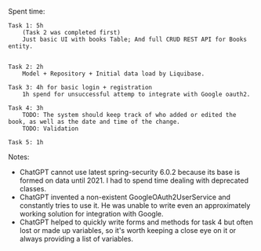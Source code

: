 


Spent time:

    Task 1: 5h 
        (Task 2 was completed first)
        Just basic UI with books Table; And full CRUD REST API for Books entity. 
        

    Task 2: 2h
        Model + Repository + Initial data load by Liquibase.

    Task 3: 4h for basic login + registration
        1h spend for unsuccessful attemp to integrate with Google oauth2.

    Task 4: 3h 
        TODO: The system should keep track of who added or edited the book, as well as the date and time of the change.
        TODO: Validation 
    
    Task 5: 1h


Notes:
- ChatGPT cannot use latest spring-security 6.0.2 because its base is formed on data until 2021. I had to spend time dealing with deprecated classes.
- ChatGPT invented a non-existent GoogleOAuth2UserService and constantly tries to use it. He was unable to write even an approximately working solution for integration with Google.
- ChatGPT helped to quickly write forms and methods for task 4 but often lost or made up variables, so it's worth keeping a close eye on it or always providing a list of variables.